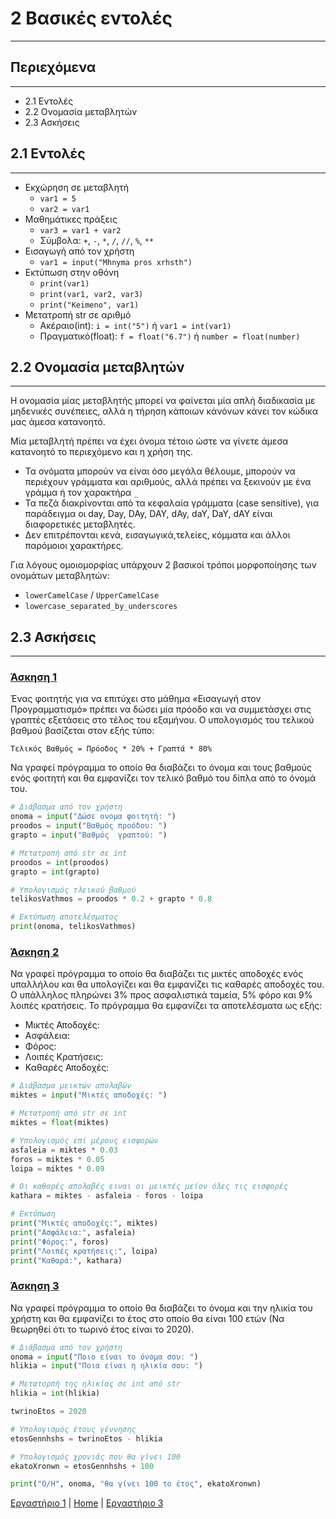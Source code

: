 # 2 Βασικές εντολές

---

## Περιεχόμενα

---

- 2.1 Εντολές
- 2.2 Ονομασία μεταβλητών
- 2.3 Ασκήσεις

## 2.1 Εντολές

---

- Εκχώρηση σε μεταβλητή
  - `var1 = 5`
  - `var2 = var1`
- Μαθημάτικες πράξεις
  - `var3 = var1 + var2`
  - Σύμβολα: `+`, `-`, `*`, `/`, `//`, `%`, `**`
- Εισαγωγή από τον χρήστη
  - `var1 = input("Mhnyma pros xrhsth")`
- Εκτύπωση στην οθόνη
  - `print(var1)`
  - `print(var1, var2, var3)`
  - `print("Keimeno", var1)`
- Μετατροπή str σε αριθμό
  - Ακέραιο(int): `i = int("5")` ή `var1 = int(var1)`
  - Πραγματικό(float): `f = float("6.7")` ή `number = float(number)`

## 2.2 Ονομασία μεταβλητών

---

Η ονομασία μίας μεταβλητής μπορεί να φαίνεται μία απλή διαδικασία με μηδενικές συνέπειες, αλλά η τήρηση κάποιων κάνόνων κάνει τον κώδικα μας άμεσα κατανοητό.

Μία μεταβλητή πρέπει να έχει όνομα τέτοιο ώστε να γίνετε άμεσα κατανοητό το περιεχόμενο και η χρήση της.

- Τα ονόματα μπορούν να είναι όσο μεγάλα θέλουμε, μπορούν να περιέχουν γράμματα και αριθμούς, αλλά πρέπει να ξεκινούν με ένα γράμμα ή τον  χαρακτήρα  `_`
- Τα πεζά διακρίνονται από τα κεφαλαία γράμματα (case sensitive), για παράδειγμα οι day, Day, DAy, DAY, dAy, daY, DaY, dAY είναι διαφορετικές μεταβλητές.
- Δεν επιτρέπονται κενά, εισαγωγικά,τελείες, κόμματα και άλλοι παρόμοιοι χαρακτήρες.

Για λόγους ομοιομορφίας υπάρχουν 2 βασικοί τρόποι μορφοποίησης των ονομάτων μεταβλητών:

- `lowerCamelCase` / `UpperCamelCase`
- `lowercase_separated_by_underscores`

## 2.3 Ασκήσεις

---

### [Άσκηση 1](source/lab_02/lab_02_exercise_1a.py)

Ένας φοιτητής για να επιτύχει στο μάθημα «Εισαγωγή στον Προγραμματισμό» πρέπει να δώσει μία πρόοδο και να συμμετάσχει στις γραπτές εξετάσεις στο τέλος του εξαμήνου. Ο υπολογισμός του τελικού βαθμού βασίζεται στον εξής τύπο:

`Τελικός Βαθμός = Πρόοδος * 20% + Γραπτά * 80%`

Να γραφεί πρόγραμμα το οποίο θα διαβάζει το όνομα και τους βαθμούς ενός φοιτητή και θα εμφανίζει τον τελικό βαθμό του δίπλα από το όνομά του.

```python
# Διάβασμα από τον χρήστη
onoma = input("Δώσε ονομα φοιτητή: ")
proodos = input("Βαθμός προόδου: ")
grapto = input("Βαθμός  γραπτού: ")

# Μετατροπή από str σε int
proodos = int(proodos)
grapto = int(grapto)

# Υπολογισμός τλεικού βαθμού
telikosVathmos = proodos * 0.2 + grapto * 0.8

# Εκτύπωση αποτελέσματος
print(onoma, telikosVathmos)
```

### [Άσκηση 2](source/lab_02/lab_02_exercise_2a.py)

Να γραφεί πρόγραμμα το οποίο θα διαβάζει τις μικτές αποδοχές ενός υπαλλήλου και θα υπολογίζει και θα εμφανίζει τις καθαρές αποδοχές του. Ο υπάλληλος πληρώνει 3% προς ασφαλιστικά ταμεία, 5% φόρο και 9% λοιπές κρατήσεις. Το πρόγραμμα θα εμφανίζει τα αποτελέσματα ως εξής:

- Μικτές Αποδοχές:
- Ασφάλεια:
- Φόρος:
- Λοιπές Κρατήσεις:
- Καθαρές Αποδοχές:

```python
# Διάβασμα μεικτών απολαβών
miktes = input("Μικτές αποδοχές: ")

# Μετατροπή από str σε int
miktes = float(miktes)

# Υπολογισμός επί μέρους εισφορών
asfaleia = miktes * 0.03
foros = miktes * 0.05
loipa = miktes * 0.09

# Οι καθαρές απολαβές ειναι οι μεικτές μείον όλες τις εισφορές
kathara = miktes - asfaleia - foros - loipa

# Εκτύπωση
print("Μικτές αποδοχές:", miktes)
print("Ασφάλεια:", asfaleia)
print("Φόρος:", foros)
print("Λοιπές κρατήσεις:", loipa)
print("Καθαρά:", kathara)
```

### [Άσκηση 3](source/lab_02/lab_02_exercise_3a.py)

Να γραφεί πρόγραμμα το οποίο θα διαβάζει το όνομα και την ηλικία του χρήστη και θα εμφανίζει το έτος στο οποίο θα είναι 100 ετών (Να θεωρηθεί ότι το τωρινό έτος είναι το 2020).

```python
# Διάβασμα από τον χρήστη
onoma = input("Ποιο είναι το όνομα σου: ")
hlikia = input("Ποια είναι η ηλικία σου: ")

# Μετατορπή της ηλικίας σε int από str
hlikia = int(hlikia)

twrinoEtos = 2020

# Υπολογισμός έτους γέννησης
etosGennhshs = twrinoEtos - hlikia

# Υπολογισμός χρονιάς που θα γίνει 100
ekatoXronwn = etosGennhshs + 100

print("O/H", onoma, "θα γίνει 100 το έτος", ekatoXronwn)
```

[Εργαστήριο 1](lab_01.md) | [Home](../README.md) | [Εργαστήριο 3](lab_03.md)
